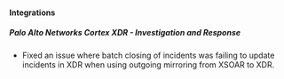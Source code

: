 
#### Integrations
##### Palo Alto Networks Cortex XDR - Investigation and Response
- Fixed an issue where batch closing of incidents was failing to update incidents in XDR when using outgoing mirroring from XSOAR to XDR.

